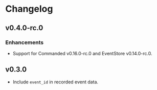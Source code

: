 # Changelog

## v0.4.0-rc.0

### Enhancements

- Support for Commanded v0.16.0-rc.0 and EventStore v0.14.0-rc.0.

## v0.3.0

- Include `event_id` in recorded event data.
